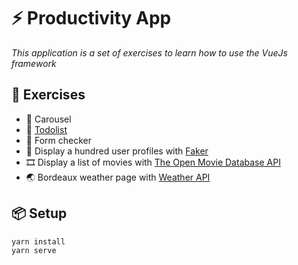# ⚡️ Productivity App
_This application is a set of exercises to learn how to use the VueJs framework_


## 🚀 Exercises

- 📸 Carousel
- 📜 [Todolist](https://todomvc.com/examples/vue/)
- 📝 Form checker
- 👤 Display a hundred user profiles with [Faker](https://fakerjs.dev/)
- 🎞️ Display a list of movies with [The Open Movie Database API](https://www.omdbapi.com/)
- 🌏 Bordeaux weather page with [Weather API](https://www.weatherbit.io/api)

## 📦 Setup

```bash
yarn install
yarn serve
```